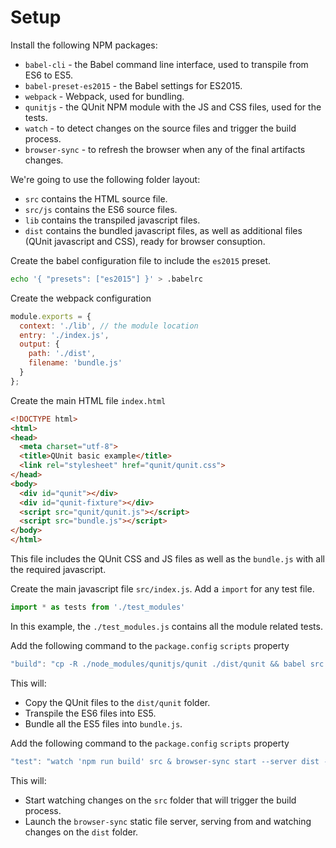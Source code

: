 # Setup #

Install the following NPM packages:

* `babel-cli` - the Babel command line interface, used to transpile from ES6 to ES5.
* `babel-preset-es2015` - the Babel settings for ES2015.
* `webpack` - Webpack, used for bundling.
* `qunitjs` - the QUnit NPM module with the JS and CSS files, used for the tests.
* `watch` - to detect changes on the source files and trigger the build process.
* `browser-sync` - to refresh the browser when any of the final artifacts changes. 

We're going to use the following folder layout:

* `src` contains the HTML source file.
* `src/js` contains the ES6 source files.
* `lib` contains the transpiled javascript files.
* `dist` contains the bundled javascript files, as well as additional files (QUnit javascript and CSS), ready for browser consuption.

Create the babel configuration file to include the `es2015` preset.

~~~bash
echo '{ "presets": ["es2015"] }' > .babelrc
~~~

Create the webpack configuration

~~~javascript
module.exports = {
  context: './lib', // the module location
  entry: './index.js',
  output: {
    path: './dist',
    filename: 'bundle.js'
  }  
};
~~~

Create the main HTML file `index.html`

~~~html
<!DOCTYPE html>
<html>
<head>
  <meta charset="utf-8">
  <title>QUnit basic example</title>
  <link rel="stylesheet" href="qunit/qunit.css">
</head>
<body>
  <div id="qunit"></div>
  <div id="qunit-fixture"></div>
  <script src="qunit/qunit.js"></script>
  <script src="bundle.js"></script>  
</body>
</html>
~~~

This file includes the QUnit CSS and JS files as well as the `bundle.js` with all the required javascript.


Create the main javascript file `src/index.js`. Add a `import` for any test file.

~~~javascript
import * as tests from './test_modules'
~~~

In this example, the `./test_modules.js` contains all the module related tests. 

Add the following command to the `package.config` `scripts` property

~~~javascript
"build": "cp -R ./node_modules/qunitjs/qunit ./dist/qunit && babel src -d lib && webpack",
~~~

This will:

* Copy the QUnit files to the `dist/qunit` folder.
* Transpile the ES6 files into ES5.
* Bundle all the ES5 files into `bundle.js`.

Add the following command to the `package.config` `scripts` property

~~~javascript
"test": "watch 'npm run build' src & browser-sync start --server dist --files 'dist/*'"
~~~

This will:

* Start watching changes on the `src` folder that will trigger the build process.
* Launch the `browser-sync` static file server, serving from and watching changes on the `dist` folder.
